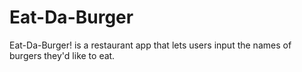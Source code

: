 # Eat-Da-Burger
Eat-Da-Burger! is a restaurant app that lets users input the names of burgers they'd like to eat.
